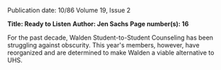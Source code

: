 Publication date: 10/86
Volume 19, Issue 2

**Title: Ready to Listen**
**Author: Jen Sachs**
**Page number(s): 16**

For the past decade, Walden Student-to-Student Counseling has been 
struggling against obscurity. This year's members, however, have reorganized 
and are determined to make Walden a viable alternative to UHS.